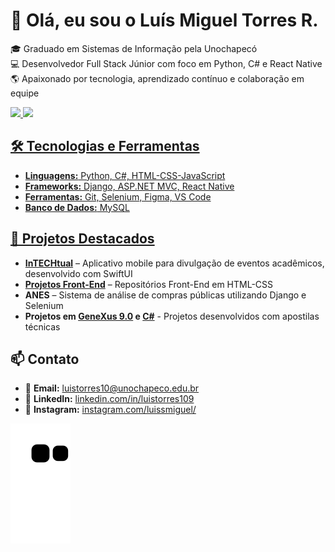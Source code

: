 # 👋 Olá, eu sou o Luís Miguel Torres R.

🎓 Graduado em Sistemas de Informação pela Unochapecó  
💻 Desenvolvedor Full Stack Júnior com foco em Python, C# e React Native  
🌎 Apaixonado por tecnologia, aprendizado contínuo e colaboração em equipe

<div>
<a href="https://github.com/seu-usuário-aqui">
<img loading="lazy" height="180em" src="https://github-readme-stats.vercel.app/api/top-langs/?username=luistorres109&layout=compact&langs_count=7&theme=dracula"/>
<img loading="lazy" height="180em" src="https://github-readme-stats.vercel.app/api?username=luistorres109&show_icons=true&theme=dracula&include_all_commits=true&count_private=true"/>
</div>

## 🛠️ Tecnologias e Ferramentas

- **Linguagens:** Python, C#, HTML-CSS-JavaScript
- **Frameworks:** Django, ASP.NET MVC, React Native
- **Ferramentas:** Git, Selenium, Figma, VS Code
- **Banco de Dados:** MySQL

## 🚀 Projetos Destacados

- **[InTECHtual](https://github.com/luistorres109/inTECHtual)** – Aplicativo mobile para divulgação de eventos acadêmicos, desenvolvido com SwiftUI
- **[Projetos Front-End](https://github.com/luistorres109/repositorios_frontend)** – Repositórios Front-End em HTML-CSS
- **ANES** – Sistema de análise de compras públicas utilizando Django e Selenium
- **Projetos em [GeneXus 9.0](https://github.com/luistorres109/genexus_apostila) e [C#](https://github.com/luistorres109/csharp_apostila)** - Projetos desenvolvidos com apostilas técnicas

## 📫 Contato

- 📧 **Email:** luistorres10@unochapeco.edu.br
- 💼 **LinkedIn:** [linkedin.com/in/luistorres109](https://www.linkedin.com/in/luistorres109)
- 📸 **Instagram:** [instagram.com/luissmiguel/](https://www.instagram.com/luissmiguel/)

![Snake animation](https://github.com/luistorres109/luistorres109/blob/output/github-contribution-grid-snake.svg)
